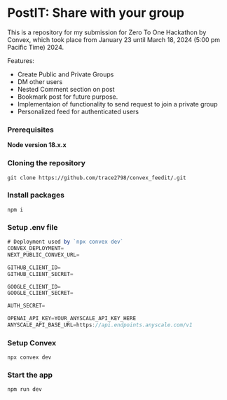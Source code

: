# PostIT: Share with your group

This is a repository for my submission for Zero To One Hackathon by Convex, which took place from January 23 until March 18, 2024 (5:00 pm Pacific Time) 2024.

Features:

- Create Public and Private Groups
- DM other users
- Nested Comment section on post
- Bookmark post for future purpose.
- Implementaion of functionality to send request to join a private group
- Personalized feed for authenticated users

### Prerequisites

**Node version 18.x.x**

### Cloning the repository

```shell
git clone https://github.com/trace2798/convex_feedit/.git
```

### Install packages

```shell
npm i
```

### Setup .env file

```js
# Deployment used by `npx convex dev`
CONVEX_DEPLOYMENT=
NEXT_PUBLIC_CONVEX_URL=

GITHUB_CLIENT_ID=
GITHUB_CLIENT_SECRET=

GOOGLE_CLIENT_ID=
GOOGLE_CLIENT_SECRET=

AUTH_SECRET=

OPENAI_API_KEY=YOUR_ANYSCALE_API_KEY_HERE
ANYSCALE_API_BASE_URL=https://api.endpoints.anyscale.com/v1
```

### Setup Convex

```shell
npx convex dev

```

### Start the app

```shell
npm run dev
```
